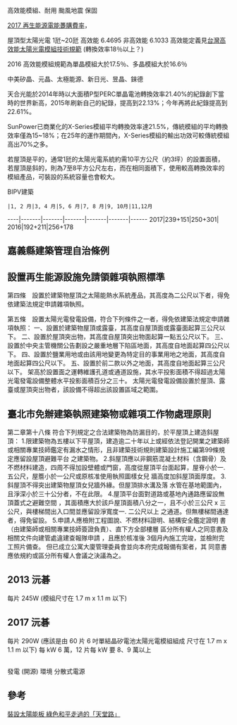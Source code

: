 
高效能模組、耐用
颱風地震
保固

[2017 再生能源電能躉購費率](http://web3.moeaboe.gov.tw/ecw/populace/Law/Content.aspx?menu_id=3308)，

屋頂型太陽光電 1瓩~20瓩 高效能 6.4695 非高效能 6.1033
高效能定義見[台灣高效能太陽光電模組技術規範](http://www.bsmi.gov.tw/bsmiGIP/wSite/public/Attachment/f1476337166408.pdf)
(轉換效率18％以上？)

2016 高效能模組規範為單晶模組大於17.5％、多晶模組大於16.6％

中美矽晶、元晶、太極能源、新日光、昱晶、錸德

天合光能於2014年時以大面積P型PERC單晶電池轉換效率21.40%的紀錄創下當時的世界新高，2015年刷新自己的紀錄，提高到22.13%；今年再將此紀錄提高到22.61%。

SunPower已商業化的X-Series模組平均轉換效率達21.5%，傳統模組的平均轉換效率僅為15~18%；在25年的運作期間內，X-Series模組的輸出功效可較傳統模組高出70%之多。

若屋頂是平的，通常1瓩的太陽光電系統約需10平方公尺（約3坪）的設置面積，若屋頂是斜的，則為7至8平方公尺左右，而在相同面積下，使用較高轉換效率的模組產品，可裝設的系統容量也會較大。

BIPV建築

    |1, 2 月|3, 4 月|5, 6 月|7, 8 月|9, 10月|11,12月
----|-------|-------|-------|-------|-------|------
2017|239+151|250+301|
2016|192+211|256+178

## 嘉義縣建築管理自治條例
## 設置再生能源設施免請領雜項執照標準
第四條　設置於建築物屋頂之太陽能熱水系統產品，其高度為二公尺以下者，得免依建築法規定申請雜項執照。

第五條　設置太陽光電發電設備，符合下列條件之一者，得免依建築法規定申請雜項執照：
一、設置於建築物屋頂或露臺，其高度自屋頂面或露臺面起算三公尺以下。
二、設置於屋頂突出物，其高度自屋頂突出物面起算一點五公尺以下。
三、設置於中央主管機關公告劃設之嚴重地層下陷區地面，其高度自地面起算四公尺以下。
四、設置於鹽業用地或由該用地變更為特定目的事業用地之地面，其高度自地面起算四公尺以下。
五、設置於前二款以外之地面，其高度自地面起算三公尺以下。
架高於設置面之運轉維護孔道或通道設施，其水平投影面積不得超過太陽光電發電設備整體水平投影面積百分之三十。
太陽光電發電設備設置於屋頂、露臺或屋頂突出物者，該設備不得超出該設置區域之範圍。

## 臺北市免辦建築執照建築物或雜項工作物處理原則
第二章第十八條
符合下列規定之合法建築物為防漏目的，於平屋頂上建造斜屋頂：
1.限建築物為五樓以下平屋頂，建造逾二十年以上或經依法登記開業之建築師或相關專業技師鑑定有漏水之情形，且非建築技術規則建築設計施工編第99條規定應留設屋頂避難平台 之建築物。
2.斜屋頂應以非鋼筋混凝土材料（含鋼骨）及不燃材料建造，四周不得加設壁體或門窗，高度從屋頂平台面起算，屋脊小於一. 五公尺，屋簷小於一公尺或原核准使用執照圖樣女兒 牆高度加斜屋頂面厚度。
3.斜屋頂不得突出建築物屋頂女兒牆外緣。但屋頂排水溝及落 水管在基地範圍內，且淨深小於三十公分者，不在此限。
4.屋頂平台面對道路或基地內通路應留設無頂蓋式之避難空間 ，其面積應大於該戶屋頂面積八分之一，且不小於三公尺 x 三公尺，與樓梯間出入口間並應留設淨寬度一. 二公尺以上 之通道。但無樓梯間通達者，得免留設。
5.申請人應檢附工程圖說、不燃材料證明、結構安全鑑定證明 書（由建築師或相關專業技師簽證負責）、直下方全部樓層 區分所有權人之同意書及相關文件向建管處違建查報隊申請 ，且應於核准後 3個月內施工完竣，並檢附完工照片備查。 但已成立公寓大廈管理委員會並向本府完成報備有案者，其 同意書應依規約或區分所有權人會議之決議為之。

## 2013 沅碁
每片 245W (模組尺寸在 1.7 m x 1.1 m 以下)

## 2017 沅碁
每片 290W (應該是由 60 片 6 吋單結晶矽電池太陽光電模組組成 尺寸在 1.7 m x 1.1 m 以下)
每 kW 6 萬，12 片每 kW 要 8、9 萬以上

##
發電 (開源)
環境
分散式電源

## 參考
[裝設太陽能板 綠色和平走過的「天堂路」](http://e-info.org.tw/node/205628)

